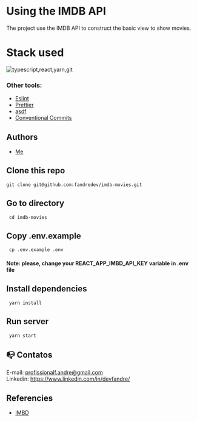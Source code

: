 # Using the IMDB API

The project use the IMDB API to construct the basic view to show movies.


# Stack used

<img src="https://skillicons.dev/icons?i=typescript,react,yarn,git&theme=dark" alt="typescript,react,yarn,git" />

### Other tools:

- [Eslint](https://eslint.org/)
- [Prettier](https://prettier.io/)
- [asdf](https://asdf-vm.com/)
- [Conventional Commits](https://www.conventionalcommits.org/en/v1.0.0/)

## Authors

- [Me](https://www.linkedin.com/in/devfandre/)

## Clone this repo

```
git clone git@github.com:fandredev/imdb-movies.git
```

## Go to directory

```
 cd imdb-movies
```

## Copy .env.example

```
 cp .env.example .env
```

#### Note: please, change your REACT_APP_IMBD_API_KEY variable in .env file

## Install dependencies

```
 yarn install
```

## Run server

```
 yarn start
```

## :mailbox_with_no_mail: Contatos

E-mail: profissionalf.andre@gmail.com<br>
Linkedin: https://www.linkedin.com/in/devfandre/<br>

## Referencies

- [IMBD](https://developer.imdb.com/)
